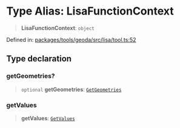 # Type Alias: LisaFunctionContext

> **LisaFunctionContext**: `object`

Defined in: [packages/tools/geoda/src/lisa/tool.ts:52](https://github.com/GeoDaCenter/openassistant/blob/bc4037be52d89829440fcc4aaa1010be73719d16/packages/tools/geoda/src/lisa/tool.ts#L52)

## Type declaration

### getGeometries?

> `optional` **getGeometries**: [`GetGeometries`](GetGeometries.md)

### getValues

> **getValues**: [`GetValues`](GetValues.md)
